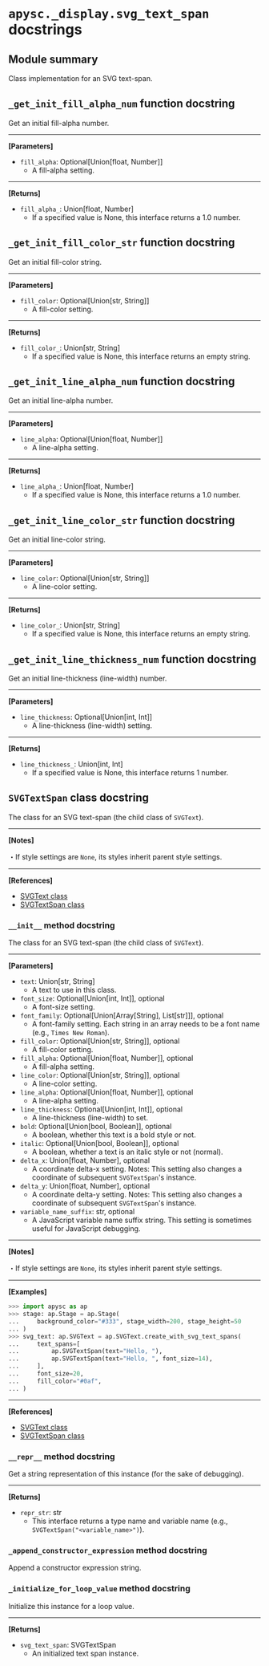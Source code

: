 # `apysc._display.svg_text_span` docstrings

## Module summary

Class implementation for an SVG text-span.

## `_get_init_fill_alpha_num` function docstring

Get an initial fill-alpha number.<hr>

**[Parameters]**

- `fill_alpha`: Optional[Union[float, Number]]
  - A fill-alpha setting.

<hr>

**[Returns]**

- `fill_alpha_`: Union[float, Number]
  - If a specified value is None, this interface returns a 1.0 number.

## `_get_init_fill_color_str` function docstring

Get an initial fill-color string.<hr>

**[Parameters]**

- `fill_color`: Optional[Union[str, String]]
  - A fill-color setting.

<hr>

**[Returns]**

- `fill_color_`: Union[str, String]
  - If a specified value is None, this interface returns an empty string.

## `_get_init_line_alpha_num` function docstring

Get an initial line-alpha number.<hr>

**[Parameters]**

- `line_alpha`: Optional[Union[float, Number]]
  - A line-alpha setting.

<hr>

**[Returns]**

- `line_alpha_`: Union[float, Number]
  - If a specified value is None, this interface returns a 1.0 number.

## `_get_init_line_color_str` function docstring

Get an initial line-color string.<hr>

**[Parameters]**

- `line_color`: Optional[Union[str, String]]
  - A line-color setting.

<hr>

**[Returns]**

- `line_color_`: Union[str, String]
  - If a specified value is None, this interface returns an empty string.

## `_get_init_line_thickness_num` function docstring

Get an initial line-thickness (line-width) number.<hr>

**[Parameters]**

- `line_thickness`: Optional[Union[int, Int]]
  - A line-thickness (line-width) setting.

<hr>

**[Returns]**

- `line_thickness_`: Union[int, Int]
  - If a specified value is None, this interface returns 1 number.

## `SVGTextSpan` class docstring

The class for an SVG text-span (the child class of `SVGText`).<hr>

**[Notes]**

 ・If style settings are `None`, its styles inherit parent style settings.<hr>

**[References]**

- [SVGText class](https://simon-ritchie.github.io/apysc/en/svg_text.html)
- [SVGTextSpan class](https://simon-ritchie.github.io/apysc/en/svg_text_span.html)

### `__init__` method docstring

The class for an SVG text-span (the child class of `SVGText`).<hr>

**[Parameters]**

- `text`: Union[str, String]
  - A text to use in this class.
- `font_size`: Optional[Union[int, Int]], optional
  - A font-size setting.
- `font_family`: Optional[Union[Array[String], List[str]]], optional
  - A font-family setting. Each string in an array needs to be a font name (e.g., `Times New Roman`).
- `fill_color`: Optional[Union[str, String]], optional
  - A fill-color setting.
- `fill_alpha`: Optional[Union[float, Number]], optional
  - A fill-alpha setting.
- `line_color`: Optional[Union[str, String]], optional
  - A line-color setting.
- `line_alpha`: Optional[Union[float, Number]], optional
  - A line-alpha setting.
- `line_thickness`: Optional[Union[int, Int]], optional
  - A line-thickness (line-width) to set.
- `bold`: Optional[Union[bool, Boolean]], optional
  - A boolean, whether this text is a bold style or not.
- `italic`: Optional[Union[bool, Boolean]], optional
  - A boolean, whether a text is an italic style or not (normal).
- `delta_x`: Union[float, Number], optional
  - A coordinate delta-x setting. Notes: This setting also changes a coordinate of subsequent `SVGTextSpan`'s instance.
- `delta_y`: Union[float, Number], optional
  - A coordinate delta-y setting. Notes: This setting also changes a coordinate of subsequent `SVGTextSpan`'s instance.
- `variable_name_suffix`: str, optional
  - A JavaScript variable name suffix string. This setting is sometimes useful for JavaScript debugging.

<hr>

**[Notes]**

 ・If style settings are `None`, its styles inherit parent style settings.<hr>

**[Examples]**

```py
>>> import apysc as ap
>>> stage: ap.Stage = ap.Stage(
...     background_color="#333", stage_width=200, stage_height=50
... )
>>> svg_text: ap.SVGText = ap.SVGText.create_with_svg_text_spans(
...     text_spans=[
...         ap.SVGTextSpan(text="Hello, "),
...         ap.SVGTextSpan(text="Hello, ", font_size=14),
...     ],
...     font_size=20,
...     fill_color="#0af",
... )
```

<hr>

**[References]**

- [SVGText class](https://simon-ritchie.github.io/apysc/en/svg_text.html)
- [SVGTextSpan class](https://simon-ritchie.github.io/apysc/en/svg_text_span.html)

### `__repr__` method docstring

Get a string representation of this instance (for the sake of debugging).<hr>

**[Returns]**

- `repr_str`: str
  - This interface returns a type name and variable name (e.g., `SVGTextSpan("<variable_name>")`).

### `_append_constructor_expression` method docstring

Append a constructor expression string.

### `_initialize_for_loop_value` method docstring

Initialize this instance for a loop value.<hr>

**[Returns]**

- `svg_text_span`: SVGTextSpan
  - An initialized text span instance.